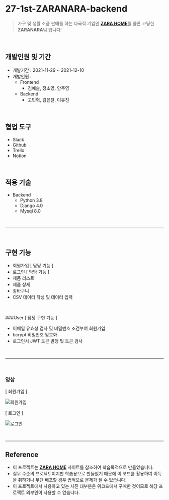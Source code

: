 # 27-1st-ZARANARA-backend
> 가구 및 생활 소품 판매를 하는 다국적 기업인 [**ZARA HOME**](https://www.zarahome.com/kr/)를 클론 코딩한 **ZARANARA**팀 입니다! 

</br>

## 개발인원 및 기간
- 개발기간 : 2021-11-29 ~ 2021-12-10
- 개발인원 : 
  - Frontend
    - 김예슬, 정소영, 양주영 
  - Backend
    - 고민혁, 김은찬, 이유진

<br>

## 협업 도구
- Slack
- Github
- Trello
- Notion

<br>

## 적용 기술
- Backend 
  - Python 3.8
  - Django 4.0 
  - Mysql 8.0

<br>

----------------------------------

<br>

## 구현 기능
- 회원가입 [ 담당 기능 ]
- 로그인 [ 담당 기능 ]
- 제품 리스트
- 제품 상세
- 장바구니
- CSV 데이터 작성 및 데이터 입력

<br>

###User [ 담당 구현 기능 ]
- 이메일 유효성 검사 및 비밀번호 조건부여 회원가입
- bcrypt 비밀번호 암호화
- 로그인시 JWT 토큰 발행 및 토큰 검사

<br>

-----------------------------

<br>

### 영상

[ 회원가입 ]

![ 회원가입 ](https://user-images.githubusercontent.com/90857450/157393996-88010836-d824-4d09-9138-10d3e255fe09.gif)

[ 로그인 ]

![ 로그인 ](https://user-images.githubusercontent.com/90857450/157394373-8ca67763-7da1-48d8-8eaa-9c6f772ad66e.gif)


<br>

--------------------


## Reference
- 이 프로젝트는 [**ZARA HOME**](https://www.zarahome.com/kr/) 사이트를 참조하여 학습목적으로 만들었습니다.
- 실무 수준의 프로젝트이지만 학습용으로 만들었기 때문에 이 코드를 활용하여 이득을 취하거나 무단 배포할 경우 법적으로 문제가 될 수 있습니다.
- 이 프로젝트에서 사용하고 있는 사진 대부분은 위코드에서 구매한 것이므로 해당 프로젝트 외부인이 사용할 수 없습니다.
